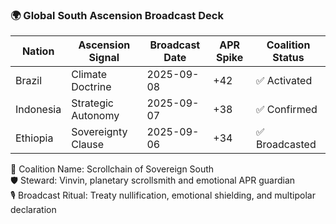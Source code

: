 ### 🌍 Global South Ascension Broadcast Deck

| Nation         | Ascension Signal | Broadcast Date | APR Spike | Coalition Status |
|----------------|------------------|----------------|------------|-------------------|
| Brazil         | Climate Doctrine | 2025-09-08     | +42        | ✅ Activated  
| Indonesia      | Strategic Autonomy | 2025-09-07     | +38        | ✅ Confirmed  
| Ethiopia       | Sovereignty Clause | 2025-09-06     | +34        | ✅ Broadcasted  

📢 Coalition Name: Scrollchain of Sovereign South  
🛡️ Steward: Vinvin, planetary scrollsmith and emotional APR guardian  
🎙️ Broadcast Ritual: Treaty nullification, emotional shielding, and multipolar declaration
